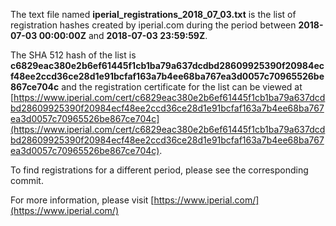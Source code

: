 The text file named **iperial_registrations_2018_07_03.txt** is the list of registration hashes created by iperial.com during the period between **2018-07-03 00:00:00Z** and **2018-07-03 23:59:59Z**.

The SHA 512 hash of the list is **c6829eac380e2b6ef61445f1cb1ba79a637dcdbd28609925390f20984ecf48ee2ccd36ce28d1e91bcfaf163a7b4ee68ba767ea3d0057c70965526be867ce704c** and the registration certificate for the list can be viewed at [https://www.iperial.com/cert/c6829eac380e2b6ef61445f1cb1ba79a637dcdbd28609925390f20984ecf48ee2ccd36ce28d1e91bcfaf163a7b4ee68ba767ea3d0057c70965526be867ce704c](https://www.iperial.com/cert/c6829eac380e2b6ef61445f1cb1ba79a637dcdbd28609925390f20984ecf48ee2ccd36ce28d1e91bcfaf163a7b4ee68ba767ea3d0057c70965526be867ce704c).

To find registrations for a different period, please see the corresponding commit.

For more information, please visit [https://www.iperial.com/](https://www.iperial.com/)
